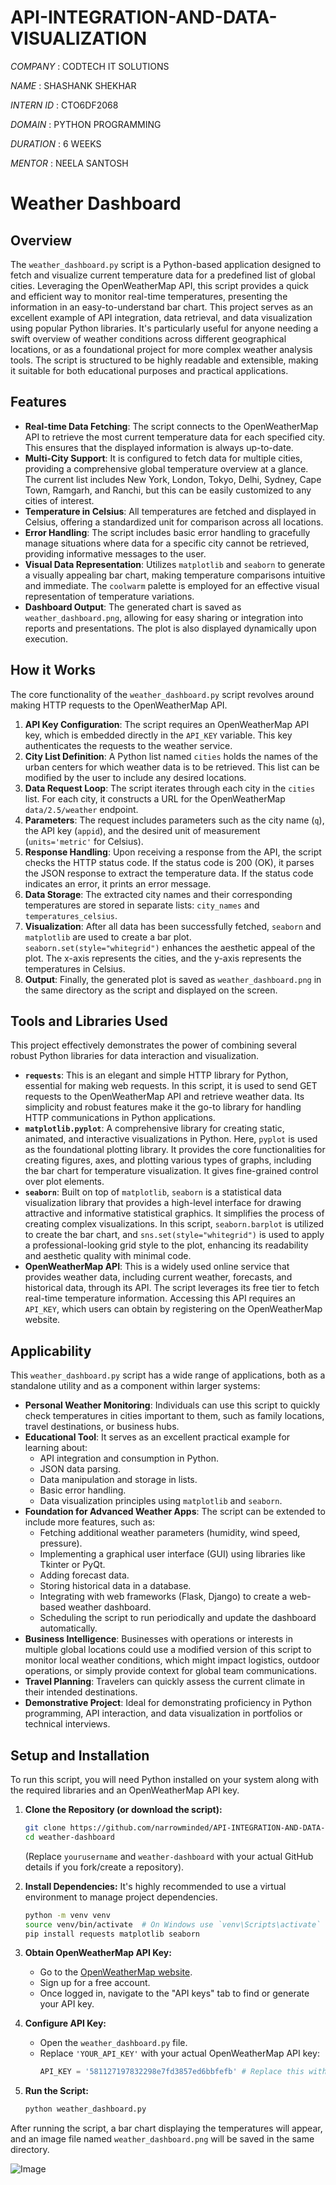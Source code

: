# API-INTEGRATION-AND-DATA-VISUALIZATION

*COMPANY* : CODTECH IT SOLUTIONS

*NAME* : SHASHANK SHEKHAR

*INTERN ID* : CTO6DF2068

*DOMAIN* : PYTHON PROGRAMMING

*DURATION* : 6 WEEKS

*MENTOR* : NEELA SANTOSH

# Weather Dashboard

## Overview

The `weather_dashboard.py` script is a Python-based application designed to fetch and visualize current temperature data for a predefined list of global cities. Leveraging the OpenWeatherMap API, this script provides a quick and efficient way to monitor real-time temperatures, presenting the information in an easy-to-understand bar chart. This project serves as an excellent example of API integration, data retrieval, and data visualization using popular Python libraries. It's particularly useful for anyone needing a swift overview of weather conditions across different geographical locations, or as a foundational project for more complex weather analysis tools. The script is structured to be highly readable and extensible, making it suitable for both educational purposes and practical applications.

## Features

  * **Real-time Data Fetching**: The script connects to the OpenWeatherMap API to retrieve the most current temperature data for each specified city. This ensures that the displayed information is always up-to-date.
  * **Multi-City Support**: It is configured to fetch data for multiple cities, providing a comprehensive global temperature overview at a glance. The current list includes New York, London, Tokyo, Delhi, Sydney, Cape Town, Ramgarh, and Ranchi, but this can be easily customized to any cities of interest.
  * **Temperature in Celsius**: All temperatures are fetched and displayed in Celsius, offering a standardized unit for comparison across all locations.
  * **Error Handling**: The script includes basic error handling to gracefully manage situations where data for a specific city cannot be retrieved, providing informative messages to the user.
  * **Visual Data Representation**: Utilizes `matplotlib` and `seaborn` to generate a visually appealing bar chart, making temperature comparisons intuitive and immediate. The `coolwarm` palette is employed for an effective visual representation of temperature variations.
  * **Dashboard Output**: The generated chart is saved as `weather_dashboard.png`, allowing for easy sharing or integration into reports and presentations. The plot is also displayed dynamically upon execution.

## How it Works

The core functionality of the `weather_dashboard.py` script revolves around making HTTP requests to the OpenWeatherMap API.

1.  **API Key Configuration**: The script requires an OpenWeatherMap API key, which is embedded directly in the `API_KEY` variable. This key authenticates the requests to the weather service.
2.  **City List Definition**: A Python list named `cities` holds the names of the urban centers for which weather data is to be retrieved. This list can be modified by the user to include any desired locations.
3.  **Data Request Loop**: The script iterates through each city in the `cities` list. For each city, it constructs a URL for the OpenWeatherMap `data/2.5/weather` endpoint.
4.  **Parameters**: The request includes parameters such as the city name (`q`), the API key (`appid`), and the desired unit of measurement (`units='metric'` for Celsius).
5.  **Response Handling**: Upon receiving a response from the API, the script checks the HTTP status code. If the status code is 200 (OK), it parses the JSON response to extract the temperature data. If the status code indicates an error, it prints an error message.
6.  **Data Storage**: The extracted city names and their corresponding temperatures are stored in separate lists: `city_names` and `temperatures_celsius`.
7.  **Visualization**: After all data has been successfully fetched, `seaborn` and `matplotlib` are used to create a bar plot. `seaborn.set(style="whitegrid")` enhances the aesthetic appeal of the plot. The x-axis represents the cities, and the y-axis represents the temperatures in Celsius.
8.  **Output**: Finally, the generated plot is saved as `weather_dashboard.png` in the same directory as the script and displayed on the screen.

## Tools and Libraries Used

This project effectively demonstrates the power of combining several robust Python libraries for data interaction and visualization.

  * **`requests`**: This is an elegant and simple HTTP library for Python, essential for making web requests. In this script, it is used to send GET requests to the OpenWeatherMap API and retrieve weather data. Its simplicity and robust features make it the go-to library for handling HTTP communications in Python applications.
  * **`matplotlib.pyplot`**: A comprehensive library for creating static, animated, and interactive visualizations in Python. Here, `pyplot` is used as the foundational plotting library. It provides the core functionalities for creating figures, axes, and plotting various types of graphs, including the bar chart for temperature visualization. It gives fine-grained control over plot elements.
  * **`seaborn`**: Built on top of `matplotlib`, `seaborn` is a statistical data visualization library that provides a high-level interface for drawing attractive and informative statistical graphics. It simplifies the process of creating complex visualizations. In this script, `seaborn.barplot` is utilized to create the bar chart, and `sns.set(style="whitegrid")` is used to apply a professional-looking grid style to the plot, enhancing its readability and aesthetic quality with minimal code.
  * **OpenWeatherMap API**: This is a widely used online service that provides weather data, including current weather, forecasts, and historical data, through its API. The script leverages its free tier to fetch real-time temperature information. Accessing this API requires an `API_KEY`, which users can obtain by registering on the OpenWeatherMap website.

## Applicability

This `weather_dashboard.py` script has a wide range of applications, both as a standalone utility and as a component within larger systems:

  * **Personal Weather Monitoring**: Individuals can use this script to quickly check temperatures in cities important to them, such as family locations, travel destinations, or business hubs.
  * **Educational Tool**: It serves as an excellent practical example for learning about:
      * API integration and consumption in Python.
      * JSON data parsing.
      * Data manipulation and storage in lists.
      * Basic error handling.
      * Data visualization principles using `matplotlib` and `seaborn`.
  * **Foundation for Advanced Weather Apps**: The script can be extended to include more features, such as:
      * Fetching additional weather parameters (humidity, wind speed, pressure).
      * Implementing a graphical user interface (GUI) using libraries like Tkinter or PyQt.
      * Adding forecast data.
      * Storing historical data in a database.
      * Integrating with web frameworks (Flask, Django) to create a web-based weather dashboard.
      * Scheduling the script to run periodically and update the dashboard automatically.
  * **Business Intelligence**: Businesses with operations or interests in multiple global locations could use a modified version of this script to monitor local weather conditions, which might impact logistics, outdoor operations, or simply provide context for global team communications.
  * **Travel Planning**: Travelers can quickly assess the current climate in their intended destinations.
  * **Demonstrative Project**: Ideal for demonstrating proficiency in Python programming, API interaction, and data visualization in portfolios or technical interviews.

## Setup and Installation

To run this script, you will need Python installed on your system along with the required libraries and an OpenWeatherMap API key.

1.  **Clone the Repository (or download the script):**

    ```bash
    git clone https://github.com/narrowminded/API-INTEGRATION-AND-DATA-VISUALIZATION.git
    cd weather-dashboard
    ```

    (Replace `yourusername` and `weather-dashboard` with your actual GitHub details if you fork/create a repository).

2.  **Install Dependencies:**
    It's highly recommended to use a virtual environment to manage project dependencies.

    ```bash
    python -m venv venv
    source venv/bin/activate  # On Windows use `venv\Scripts\activate`
    pip install requests matplotlib seaborn
    ```

3.  **Obtain OpenWeatherMap API Key:**

      * Go to the [OpenWeatherMap website](https://openweathermap.org/).
      * Sign up for a free account.
      * Once logged in, navigate to the "API keys" tab to find or generate your API key.

4.  **Configure API Key:**

      * Open the `weather_dashboard.py` file.
      * Replace `'YOUR_API_KEY'` with your actual OpenWeatherMap API key:
        ```python
        API_KEY = '581127197832298e7fd3857ed6bbfefb' # Replace this with your actual key
        ```

5.  **Run the Script:**

    ```bash
    python weather_dashboard.py
    ```

After running the script, a bar chart displaying the temperatures will appear, and an image file named `weather_dashboard.png` will be saved in the same directory.

![Image](https://github.com/user-attachments/assets/655a0b73-0a3a-4126-95df-d049577acd56)
